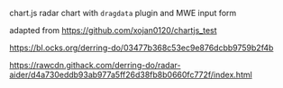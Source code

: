 chart.js radar chart with `dragdata` plugin and MWE input form

adapted from https://github.com/xojan0120/chartjs_test

https://bl.ocks.org/derring-do/03477b368c53ec9e876dcbb9759b2f4b

https://rawcdn.githack.com/derring-do/radar-aider/d4a730eddb93ab977a5ff26d38fb8b0660fc772f/index.html